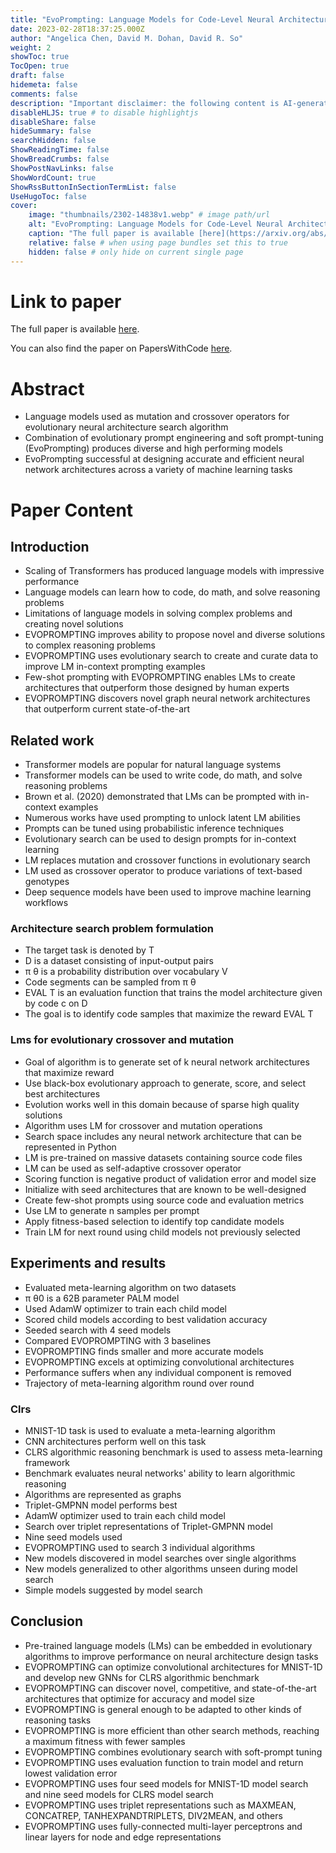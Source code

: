 ```yaml
---
title: "EvoPrompting: Language Models for Code-Level Neural Architecture Search"
date: 2023-02-28T18:37:25.000Z
author: "Angelica Chen, David M. Dohan, David R. So"
weight: 2
showToc: true
TocOpen: true
draft: false
hidemeta: false
comments: false
description: "Important disclaimer: the following content is AI-generated, please make sure to fact check the presented information by reading the full paper."
disableHLJS: true # to disable highlightjs
disableShare: false
hideSummary: false
searchHidden: false
ShowReadingTime: false
ShowBreadCrumbs: false
ShowPostNavLinks: false
ShowWordCount: true
ShowRssButtonInSectionTermList: false
UseHugoToc: false
cover:
    image: "thumbnails/2302-14838v1.webp" # image path/url
    alt: "EvoPrompting: Language Models for Code-Level Neural Architecture Search" # alt text
    caption: "The full paper is available [here](https://arxiv.org/abs/2302.14838)." # display caption under cover
    relative: false # when using page bundles set this to true
    hidden: false # only hide on current single page
---
```


# Link to paper
The full paper is available [here](https://arxiv.org/abs/2302.14838).

You can also find the paper on PapersWithCode [here](https://paperswithcode.com/paper/evoprompting-language-models-for-code-level).

# Abstract
- Language models used as mutation and crossover operators for evolutionary neural architecture search algorithm
- Combination of evolutionary prompt engineering and soft prompt-tuning (EvoPrompting) produces diverse and high performing models
- EvoPrompting successful at designing accurate and efficient neural network architectures across a variety of machine learning tasks

# Paper Content

## Introduction
- Scaling of Transformers has produced language models with impressive performance
- Language models can learn how to code, do math, and solve reasoning problems
- Limitations of language models in solving complex problems and creating novel solutions
- EVOPROMPTING improves ability to propose novel and diverse solutions to complex reasoning problems
- EVOPROMPTING uses evolutionary search to create and curate data to improve LM in-context prompting examples
- Few-shot prompting with EVOPROMPTING enables LMs to create architectures that outperform those designed by human experts
- EVOPROMPTING discovers novel graph neural network architectures that outperform current state-of-the-art

## Related work
- Transformer models are popular for natural language systems
- Transformer models can be used to write code, do math, and solve reasoning problems
- Brown et al. (2020) demonstrated that LMs can be prompted with in-context examples
- Numerous works have used prompting to unlock latent LM abilities
- Prompts can be tuned using probabilistic inference techniques
- Evolutionary search can be used to design prompts for in-context learning
- LM replaces mutation and crossover functions in evolutionary search
- LM used as crossover operator to produce variations of text-based genotypes
- Deep sequence models have been used to improve machine learning workflows

### Architecture search problem formulation
- The target task is denoted by T
- D is a dataset consisting of input-output pairs
- π θ is a probability distribution over vocabulary V
- Code segments can be sampled from π θ
- EVAL T is an evaluation function that trains the model architecture given by code c on D
- The goal is to identify code samples that maximize the reward EVAL T

### Lms for evolutionary crossover and mutation
- Goal of algorithm is to generate set of k neural network architectures that maximize reward
- Use black-box evolutionary approach to generate, score, and select best architectures
- Evolution works well in this domain because of sparse high quality solutions
- Algorithm uses LM for crossover and mutation operations
- Search space includes any neural network architecture that can be represented in Python
- LM is pre-trained on massive datasets containing source code files
- LM can be used as self-adaptive crossover operator
- Scoring function is negative product of validation error and model size
- Initialize with seed architectures that are known to be well-designed
- Create few-shot prompts using source code and evaluation metrics
- Use LM to generate n samples per prompt
- Apply fitness-based selection to identify top candidate models
- Train LM for next round using child models not previously selected

## Experiments and results
- Evaluated meta-learning algorithm on two datasets
- π θ0 is a 62B parameter PALM model
- Used AdamW optimizer to train each child model
- Scored child models according to best validation accuracy
- Seeded search with 4 seed models
- Compared EVOPROMPTING with 3 baselines
- EVOPROMPTING finds smaller and more accurate models
- EVOPROMPTING excels at optimizing convolutional architectures
- Performance suffers when any individual component is removed
- Trajectory of meta-learning algorithm round over round

### Clrs
- MNIST-1D task is used to evaluate a meta-learning algorithm
- CNN architectures perform well on this task
- CLRS algorithmic reasoning benchmark is used to assess meta-learning framework
- Benchmark evaluates neural networks' ability to learn algorithmic reasoning
- Algorithms are represented as graphs
- Triplet-GMPNN model performs best
- AdamW optimizer used to train each child model
- Search over triplet representations of Triplet-GMPNN model
- Nine seed models used
- EVOPROMPTING used to search 3 individual algorithms
- New models discovered in model searches over single algorithms
- New models generalized to other algorithms unseen during model search
- Simple models suggested by model search

## Conclusion
- Pre-trained language models (LMs) can be embedded in evolutionary algorithms to improve performance on neural architecture design tasks
- EVOPROMPTING can optimize convolutional architectures for MNIST-1D and develop new GNNs for CLRS algorithmic benchmark
- EVOPROMPTING can discover novel, competitive, and state-of-the-art architectures that optimize for accuracy and model size
- EVOPROMPTING is general enough to be adapted to other kinds of reasoning tasks
- EVOPROMPTING is more efficient than other search methods, reaching a maximum fitness with fewer samples
- EVOPROMPTING combines evolutionary search with soft-prompt tuning
- EVOPROMPTING uses evaluation function to train model and return lowest validation error
- EVOPROMPTING uses four seed models for MNIST-1D model search and nine seed models for CLRS model search
- EVOPROMPTING uses triplet representations such as MAXMEAN, CONCATREP, TANHEXPANDTRIPLETS, DIV2MEAN, and others
- EVOPROMPTING uses fully-connected multi-layer perceptrons and linear layers for node and edge representations
